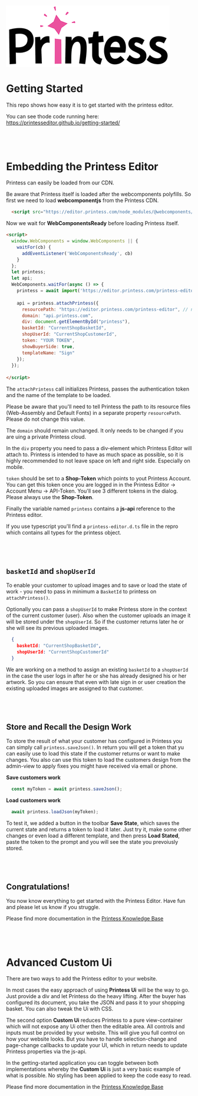 ![Printess Logo](PrintessLogoS.png)

# Getting Started

This repo shows how easy it is to get started with the printess editor. 

You can see thode code running here:
<https://printesseditor.github.io/getting-started/>


## &nbsp; 

# Embedding the Printess Editor

Printess can easily be loaded from our CDN. 

Be aware that Printess itself is loaded after the webcomponents polyfills. So first we need to load **webcomponentjs** from the Printess CDN.

```html
  <script src="https://editor.printess.com/node_modules/@webcomponents/webcomponentsjs/webcomponents-loader.js"></script>
```

Now we wait for **WebComponentsReady** before loading Printess itself.

```html
<script>
  window.WebComponents = window.WebComponents || {
    waitFor(cb) {
      addEventListener('WebComponentsReady', cb)
    }
  };
  let printess;
  let api;
  WebComponents.waitFor(async () => {
    printess = await import('https://editor.printess.com/printess-editor/printess-editor.js');

    api = printess.attachPrintess({
      resourcePath: "https://editor.printess.com/printess-editor", // needs to be always set
      domain: "api.printess.com",
      div: document.getElementById("printess"),
      basketId: "CurrentShopBasketId",
      shopUserId: "CurrentShopCustomerId",
      token: "YOUR TOKEN",
      showBuyerSide: true, 
      templateName: "Sign"
    });
  });
   
</script>
```
The `attachPrintess` call initializes Printess, passes the authentication token and the name of the template to be loaded.

Please be aware that you'll need to tell Printess the path to its resource files (Web-Assembly and Default Fonts) in a separate property `resourcePath`. Please do not change this value.

The `domain` should remain unchanged. It only needs to be changed if you are uing a private Printess cloud.

In the `div` property you need to pass a div-element which Printess Editor will attach to. 
Printess is intended to have as much space as possible, so it is highly recommended to not leave space on left and right side. Especially on mobile. 

`token` should be set to a **Shop-Token** which points to yout Printess Account. You can get this token once you are logged in in the Printess Editor -> Account Menu -> API-Token. You'll see 3 different tokens in the dialog. Please always use the **Shop-Token**.

Finally the variable named `printess` contains a **js-api** reference to the Printess editor.  

If you use typescript you'll find a `printess-editor.d.ts` file in the repro which contains all types for the printess object. 

## &nbsp; 

## `basketId` and `shopUserId`

To enable your customer to upload images and to save or load the state of work - you need to pass in minimum a `BasketId` to printess on `attachPrintess()`.

Optionally you can pass a `shopUserId` to make Printess store in the context of the current customer (user). Also when the customer uploads an image it will be stored under the `shopUserId`. So if the customer returns later he or she will see its previous uploaded images. 

```json
  {
    basketId: "CurrentShopBasketId",
    shopUserId: "CurrentShopCustomerId"
  }
```
We are working on a method to assign an existing `basketId` to a `shopUserId` in the case the user logs in after he or she has already designed his or her artwork. So you can ensure that even with late sign in or user creation the existing uploaded images are assigned to that customer.

## &nbsp; 

## Store and Recall the Design Work

To store the result of what your customer has configured in Printess you can simply call `printess.saveJson()`. In return you will get a token that yu can easily use to load this state if the customer returns or want to make changes. You also can use this token to load the customers design from the admin-view to apply fixes you might have received via email or phone. 

**Save customers work**

```js
  const myToken = await printess.saveJson();
```

**Load customers work**
```js
  await printess.loadJson(myToken);
```

To test it, we added a button in the toolbar **Save State**, which saves the current state and returns a token to load it later. Just try it, make some other changes or even load a different template, and then press **Load Stated**, paste the token to the prompt and you will see the state you prevoiusly stored. 

## &nbsp; 

## Congratulations!

You now know everything to get started with the Printess Editor. Have fun and please let us know if you struggle. 

Please find more documentation in the [Printess Knowledge Base](https://printess.com/kb/api-reference/js-api/getting-started.html) 
 

## &nbsp; 

# Advanced Custom Ui

There are two ways to add the Printess editor to your website.

In most cases the easy approach of using **Printess Ui** will be the way to go. Just provide a div and let Printess do the heavy lifting. After the buyer has configured its document, you take the JSON and pass it to your shopping basket. You can also tweak the Ui with CSS.

The second option **Custom Ui** reduces Printess to a pure view-container which will not expose any Ui other then the editable area. All controls and inputs must be provided by your website. This will give you full control on how your website looks. But you have to handle selection-change and page-change callbacks to update your UI, which in return needs to update Printess properties via the js-api.

In the getting-started application you can toggle between both implementations whereby the **Custom Ui** is just a very basic example of what is possible. No styling has been applied to keep the code easy to read. 

Please find more documentation in the [Printess Knowledge Base](https://printess.com/kb/api-reference/js-api/getting-started.html) 

